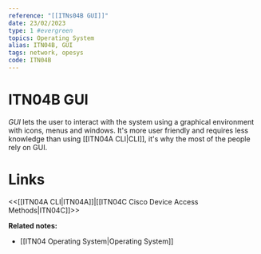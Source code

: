 ```yaml
---
reference: "[[ITNs04B GUI]]"
date: 23/02/2023
type: 1 #evergreen
topics: Operating System
alias: ITN04B, GUI
tags: network, opesys
code: ITN04B
---
```

# ITN04B GUI

*GUI* lets the user to interact with the system using a graphical environment with icons, menus and windows. It's more user friendly and requires less knowledge than using [[ITN04A CLI|CLI]], it's why the most of the people rely on GUI.

# Links
<<[[ITN04A CLI|ITN04A]]|[[ITN04C Cisco Device Access Methods|ITN04C]]>>

**Related notes:**
- [[ITN04 Operating System|Operating System]]